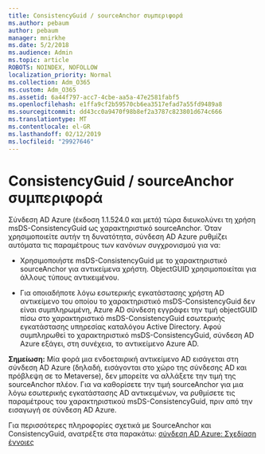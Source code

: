 ```yaml
---
title: ConsistencyGuid / sourceAnchor συμπεριφορά
ms.author: pebaum
author: pebaum
manager: mnirkhe
ms.date: 5/2/2018
ms.audience: Admin
ms.topic: article
ROBOTS: NOINDEX, NOFOLLOW
localization_priority: Normal
ms.collection: Adm_O365
ms.custom: Adm_O365
ms.assetid: 6a44f797-acc7-4cbe-aa5a-47e2581fabf5
ms.openlocfilehash: e1ffa9cf2b59570cb6ea3517efad7a55fd9489a8
ms.sourcegitcommit: dd43cc0a9470f98b8ef2a3787c823801d674c666
ms.translationtype: MT
ms.contentlocale: el-GR
ms.lasthandoff: 02/12/2019
ms.locfileid: "29927646"
---
```

# <a name="consistencyguid--sourceanchor-behavior"></a>ConsistencyGuid / sourceAnchor συμπεριφορά

Σύνδεση AD Azure (έκδοση 1.1.524.0 και μετά) τώρα διευκολύνει τη χρήση msDS-ConsistencyGuid ως χαρακτηριστικό sourceAnchor. Όταν χρησιμοποιείτε αυτήν τη δυνατότητα, σύνδεση AD Azure ρυθμίζει αυτόματα τις παραμέτρους των κανόνων συγχρονισμού για να:
  
- Χρησιμοποιήστε msDS-ConsistencyGuid με το χαρακτηριστικό sourceAnchor για αντικείμενα χρήστη. ObjectGUID χρησιμοποιείται για άλλους τύπους αντικειμένου.
    
- Για οποιαδήποτε λόγω εσωτερικής εγκατάστασης χρήστη AD αντικείμενο του οποίου το χαρακτηριστικό msDS-ConsistencyGuid δεν είναι συμπληρωμένη, Azure AD σύνδεση εγγράφει την τιμή objectGUID πίσω στο χαρακτηριστικό msDS-ConsistencyGuid εσωτερικής εγκατάστασης υπηρεσίας καταλόγου Active Directory. Αφού συμπληρωθεί το χαρακτηριστικό msDS-ConsistencyGuid, σύνδεση AD Azure εξάγει, στη συνέχεια, το αντικείμενο Azure AD.
    
 **Σημείωση:** Μία φορά μια ενδοεταιρική αντικείμενο AD εισάγεται στη σύνδεση AD Azure (δηλαδή, εισάγονται στο χώρο της σύνδεσης AD και πρόβλεψη σε το Metaverse), δεν μπορείτε να αλλάξετε την τιμή της sourceAnchor πλέον. Για να καθορίσετε την τιμή sourceAnchor για μια λόγω εσωτερικής εγκατάστασης AD αντικειμένων, να ρυθμίσετε τις παραμέτρους του χαρακτηριστικού msDS-ConsistencyGuid, πριν από την εισαγωγή σε σύνδεση AD Azure. 
  
Για περισσότερες πληροφορίες σχετικά με SourceAnchor και ConsistencyGuid, ανατρέξτε στα παρακάτω: [σύνδεση AD Azure: Σχεδίαση έννοιες](https://docs.microsoft.com/azure/active-directory/connect/active-directory-aadconnect-design-concepts)
  

